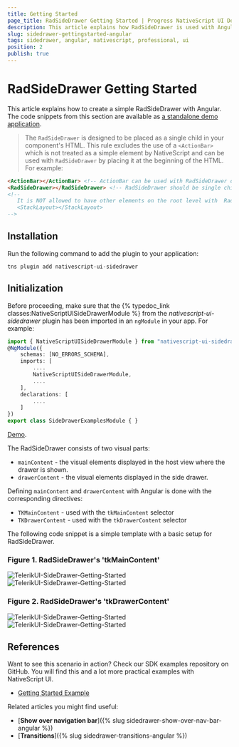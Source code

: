```yaml
---
title: Getting Started
page_title: RadSideDrawer Getting Started | Progress NativeScript UI Documentation
description: This article explains how RadSideDrawer is used with Angular.
slug: sidedrawer-gettingstarted-angular
tags: sidedrawer, angular, nativescript, professional, ui
position: 2
publish: true
---
```


# RadSideDrawer Getting Started

This article explains how to create a simple RadSideDrawer with Angular. The code snippets from this section are available as [a standalone demo application](https://github.com/NativeScript/nativescript-ui-samples-angular).

> The `RadSideDrawer` is designed to be placed as a single child in your component's HTML.
  This rule excludes the use of a `<ActionBar>` which is not treated as a simple element by NativeScript and can be used with `RadSideDrawer` by placing it at the beginning of the HTML.
  For example:

  ``` HTML
  <ActionBar></ActionBar> <!-- ActionBar can be used with RadSideDrawer on  the root level -->
  <RadSideDrawer></RadSideDrawer> <!-- RadSideDrawer should be single child (not counting ActionBar)-->
  <!--
     It is NOT allowed to have other elements on the root level with  RadSideDrawer
     <StackLayout></StackLayout>
  -->
  ```

## Installation

Run the following command to add the plugin to your application:

``` Shell
tns plugin add nativescript-ui-sidedrawer
```

## Initialization

Before proceeding, make sure that the {% typedoc_link classes:NativeScriptUISideDrawerModule %} from the *nativescript-ui-sidedrawer* plugin has been imported in an `ngModule` in your app. For example:

``` TypeScript
import { NativeScriptUISideDrawerModule } from "nativescript-ui-sidedrawer/angular";
@NgModule({
    schemas: [NO_ERRORS_SCHEMA],
    imports: [
        ....
        NativeScriptUISideDrawerModule,
        ....
    ],
    declarations: [
        ....
    ]
})
export class SideDrawerExamplesModule { }
```

[Demo](https://github.com/NativeScript/nativescript-ui-samples-angular/blob/master/sidedrawer/app/examples/sidedrawer-examples.module.ts).

The RadSideDrawer consists of two visual parts:

* `mainContent` - the visual elements displayed in the host view where the drawer is shown.
* `drawerContent` - the visual elements displayed in the side drawer.

Defining `mainContent` and `drawerContent`  with Angular is done with the corresponding directives:

* `TKMainContent` - used with the `tkMainContent` selector
* `TKDrawerContent` - used with the `tkDrawerContent` selector

The following code snippet is a simple template with a basic setup for RadSideDrawer.

<snippet id='angular-sidedrawer-getting-started-html'/>
<snippet id='sidedrawer-getting-started-angular'/>
<snippet id='sidedrawer-getting-started-angular-css'/>

### Figure 1. RadSideDrawer's 'tkMainContent'

![TelerikUI-SideDrawer-Getting-Started](../../img/ns_ui/drawer-getting-started-ios-1.png "Side drawer main content on iOS.") ![TelerikUI-SideDrawer-Getting-Started](../../img/ns_ui/drawer-getting-started-android-1.png "Side drawer main content on Android.")

### Figure 2. RadSideDrawer's 'tkDrawerContent'

![TelerikUI-SideDrawer-Getting-Started](../../img/ns_ui/drawer-getting-started-ios-2.png "Drawer content on iOS.") ![TelerikUI-SideDrawer-Getting-Started](../../img/ns_ui/drawer-getting-started-android-2.png "Drawer content on Android.")

## References

Want to see this scenario in action?
Check our SDK examples repository on GitHub. You will find this and a lot more practical examples with NativeScript UI.

* [Getting Started Example](https://github.com/NativeScript/nativescript-ui-samples-angular/tree/master/sidedrawer/app/examples/getting-started)

Related articles you might find useful:

* [**Show over navigation bar**]({% slug sidedrawer-show-over-nav-bar-angular %})
* [**Transitions**]({% slug sidedrawer-transitions-angular %})
